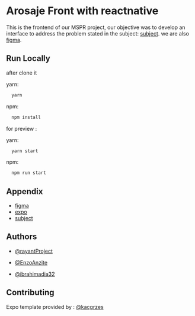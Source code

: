 
# Arosaje Front with reactnative


This is the frontend of our MSPR project, our objective was to develop an interface to address the problem stated in the subject:
[subject](https://www.github.com/sujet).
we are also [figma](https://www.github.com/sujet).
## Run Locally

after clone it

yarn:
```bash
  yarn
```
npm:
```bash
  npm install
```

for preview :

yarn:
```bash
  yarn start
```
npm:
```bash
  npm run start
```



## Appendix

- [figma](https://www.figma.com/file/lXtzDoVtQ0rgClndlZrdJL/aroze?node-id=0%3A1&t=AGiQ0ze1bknBOlF3-0)
- [expo]() 
- [subject]()
## Authors

- [@rayantProject](https://www.github.com/rayantProject)

- [@EnzoAnzite](https://www.github.com/EnzoAnzite)

- [@ibrahimadia32](https://www.github.com/ibrahimadia32)









## Contributing

Expo template provided by : [@kacgrzes](https://www.github.com/kacgrzes)


